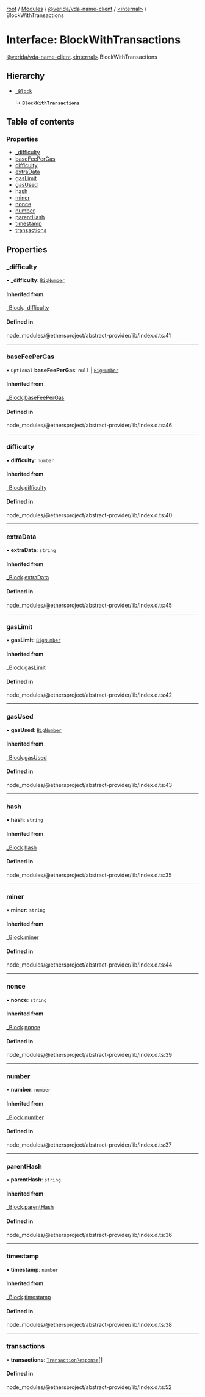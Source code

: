 [root](../README.md) / [Modules](../modules.md) / [@verida/vda-name-client](../modules/verida_vda_name_client.md) / [<internal\>](../modules/verida_vda_name_client._internal_.md) / BlockWithTransactions

# Interface: BlockWithTransactions

[@verida/vda-name-client](../modules/verida_vda_name_client.md).[<internal\>](../modules/verida_vda_name_client._internal_.md).BlockWithTransactions

## Hierarchy

- [`_Block`](verida_vda_name_client._internal_._Block.md)

  ↳ **`BlockWithTransactions`**

## Table of contents

### Properties

- [\_difficulty](verida_vda_name_client._internal_.BlockWithTransactions.md#_difficulty)
- [baseFeePerGas](verida_vda_name_client._internal_.BlockWithTransactions.md#basefeepergas)
- [difficulty](verida_vda_name_client._internal_.BlockWithTransactions.md#difficulty)
- [extraData](verida_vda_name_client._internal_.BlockWithTransactions.md#extradata)
- [gasLimit](verida_vda_name_client._internal_.BlockWithTransactions.md#gaslimit)
- [gasUsed](verida_vda_name_client._internal_.BlockWithTransactions.md#gasused)
- [hash](verida_vda_name_client._internal_.BlockWithTransactions.md#hash)
- [miner](verida_vda_name_client._internal_.BlockWithTransactions.md#miner)
- [nonce](verida_vda_name_client._internal_.BlockWithTransactions.md#nonce)
- [number](verida_vda_name_client._internal_.BlockWithTransactions.md#number)
- [parentHash](verida_vda_name_client._internal_.BlockWithTransactions.md#parenthash)
- [timestamp](verida_vda_name_client._internal_.BlockWithTransactions.md#timestamp)
- [transactions](verida_vda_name_client._internal_.BlockWithTransactions.md#transactions)

## Properties

### \_difficulty

• **\_difficulty**: [`BigNumber`](../classes/verida_vda_name_client._internal_.BigNumber.md)

#### Inherited from

[_Block](verida_vda_name_client._internal_._Block.md).[_difficulty](verida_vda_name_client._internal_._Block.md#_difficulty)

#### Defined in

node_modules/@ethersproject/abstract-provider/lib/index.d.ts:41

___

### baseFeePerGas

• `Optional` **baseFeePerGas**: ``null`` \| [`BigNumber`](../classes/verida_vda_name_client._internal_.BigNumber.md)

#### Inherited from

[_Block](verida_vda_name_client._internal_._Block.md).[baseFeePerGas](verida_vda_name_client._internal_._Block.md#basefeepergas)

#### Defined in

node_modules/@ethersproject/abstract-provider/lib/index.d.ts:46

___

### difficulty

• **difficulty**: `number`

#### Inherited from

[_Block](verida_vda_name_client._internal_._Block.md).[difficulty](verida_vda_name_client._internal_._Block.md#difficulty)

#### Defined in

node_modules/@ethersproject/abstract-provider/lib/index.d.ts:40

___

### extraData

• **extraData**: `string`

#### Inherited from

[_Block](verida_vda_name_client._internal_._Block.md).[extraData](verida_vda_name_client._internal_._Block.md#extradata)

#### Defined in

node_modules/@ethersproject/abstract-provider/lib/index.d.ts:45

___

### gasLimit

• **gasLimit**: [`BigNumber`](../classes/verida_vda_name_client._internal_.BigNumber.md)

#### Inherited from

[_Block](verida_vda_name_client._internal_._Block.md).[gasLimit](verida_vda_name_client._internal_._Block.md#gaslimit)

#### Defined in

node_modules/@ethersproject/abstract-provider/lib/index.d.ts:42

___

### gasUsed

• **gasUsed**: [`BigNumber`](../classes/verida_vda_name_client._internal_.BigNumber.md)

#### Inherited from

[_Block](verida_vda_name_client._internal_._Block.md).[gasUsed](verida_vda_name_client._internal_._Block.md#gasused)

#### Defined in

node_modules/@ethersproject/abstract-provider/lib/index.d.ts:43

___

### hash

• **hash**: `string`

#### Inherited from

[_Block](verida_vda_name_client._internal_._Block.md).[hash](verida_vda_name_client._internal_._Block.md#hash)

#### Defined in

node_modules/@ethersproject/abstract-provider/lib/index.d.ts:35

___

### miner

• **miner**: `string`

#### Inherited from

[_Block](verida_vda_name_client._internal_._Block.md).[miner](verida_vda_name_client._internal_._Block.md#miner)

#### Defined in

node_modules/@ethersproject/abstract-provider/lib/index.d.ts:44

___

### nonce

• **nonce**: `string`

#### Inherited from

[_Block](verida_vda_name_client._internal_._Block.md).[nonce](verida_vda_name_client._internal_._Block.md#nonce)

#### Defined in

node_modules/@ethersproject/abstract-provider/lib/index.d.ts:39

___

### number

• **number**: `number`

#### Inherited from

[_Block](verida_vda_name_client._internal_._Block.md).[number](verida_vda_name_client._internal_._Block.md#number)

#### Defined in

node_modules/@ethersproject/abstract-provider/lib/index.d.ts:37

___

### parentHash

• **parentHash**: `string`

#### Inherited from

[_Block](verida_vda_name_client._internal_._Block.md).[parentHash](verida_vda_name_client._internal_._Block.md#parenthash)

#### Defined in

node_modules/@ethersproject/abstract-provider/lib/index.d.ts:36

___

### timestamp

• **timestamp**: `number`

#### Inherited from

[_Block](verida_vda_name_client._internal_._Block.md).[timestamp](verida_vda_name_client._internal_._Block.md#timestamp)

#### Defined in

node_modules/@ethersproject/abstract-provider/lib/index.d.ts:38

___

### transactions

• **transactions**: [`TransactionResponse`](verida_vda_name_client._internal_.TransactionResponse.md)[]

#### Defined in

node_modules/@ethersproject/abstract-provider/lib/index.d.ts:52
